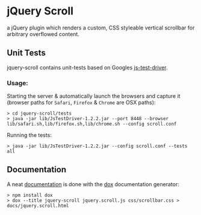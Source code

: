 # jQuery Scroll

a jQuery plugin which renders a custom, CSS styleable vertical scrollbar for arbitrary overflowed content.


## Unit Tests

jquery-scroll contains unit-tests based on Googles [js-test-driver][jstd].


### Usage:

Starting the server & automatically launch the browsers and capture it (browser paths for `Safari`, `Firefox` & `Chrome` are OSX paths):

    > cd jquery-scroll/tests
    > java -jar lib/JsTestDriver-1.2.2.jar --port 8448 --browser lib/safari.sh,lib/firefox.sh,lib/chrome.sh --config scroll.conf

Running the tests:

    > java -jar lib/JsTestDriver-1.2.2.jar --config scroll.conf --tests all


## Documentation

A neat [documentation][docu] is done with the [dox][dox] documentation generator:

    > npm install dox
    > dox --title jquery-scroll jquery.scroll.js css/scrollbar.css > docs/jquery.scroll.html



[jstd]: http://code.google.com/p/js-test-driver/ "project page of js-test-driver"
[dox]: https://github.com/visionmedia/dox "JavaScript documentation generator for node using markdown and jsdoc"
[docu]: https://thomd.github.com/jquery-scroll/docs/jquery.scroll.html "jquery-scroll Documentation"
